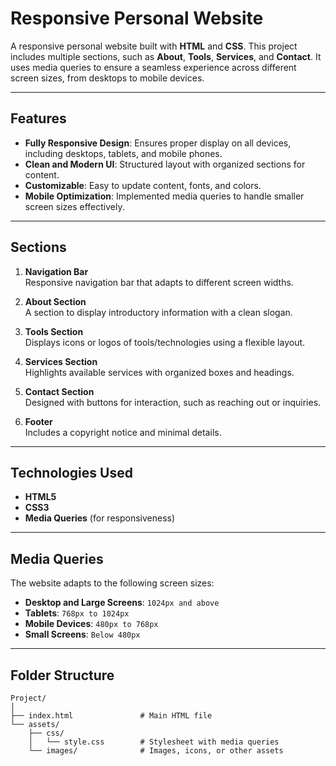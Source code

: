 # Responsive Personal Website

A responsive personal website built with **HTML** and **CSS**. This project includes multiple sections, such as **About**, **Tools**, **Services**, and **Contact**. It uses media queries to ensure a seamless experience across different screen sizes, from desktops to mobile devices.

---

## Features

- **Fully Responsive Design**: Ensures proper display on all devices, including desktops, tablets, and mobile phones.
- **Clean and Modern UI**: Structured layout with organized sections for content.
- **Customizable**: Easy to update content, fonts, and colors.
- **Mobile Optimization**: Implemented media queries to handle smaller screen sizes effectively.

---

## Sections

1. **Navigation Bar**  
   Responsive navigation bar that adapts to different screen widths.

2. **About Section**  
   A section to display introductory information with a clean slogan.

3. **Tools Section**  
   Displays icons or logos of tools/technologies using a flexible layout.

4. **Services Section**  
   Highlights available services with organized boxes and headings.

5. **Contact Section**  
   Designed with buttons for interaction, such as reaching out or inquiries.

6. **Footer**  
   Includes a copyright notice and minimal details.

---

## Technologies Used

- **HTML5**  
- **CSS3**  
- **Media Queries** (for responsiveness)

---

## Media Queries

The website adapts to the following screen sizes:

- **Desktop and Large Screens**: `1024px and above`  
- **Tablets**: `768px to 1024px`  
- **Mobile Devices**: `480px to 768px`  
- **Small Screens**: `Below 480px`

---

## Folder Structure

```plaintext
Project/
│
├── index.html               # Main HTML file
└── assets/
    ├── css/
    │   └── style.css        # Stylesheet with media queries
    └── images/              # Images, icons, or other assets